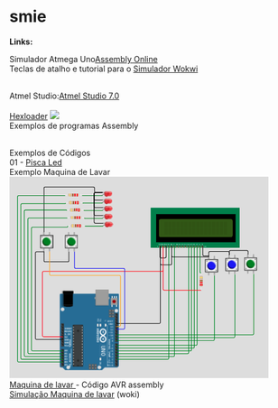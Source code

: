 # smie

<b>Links:</b><BR>

Simulador Atmega Uno<a href=https://wokwi.com/projects/341066839950885460>Assembly Online</a>
<BR>
Teclas de atalho e tutorial para o <a href=https://docs.wokwi.com/pt-BR/guides/diagram-editor> Simulador Wokwi</a><P>
<br>Atmel Studio:<a href=http://studio.download.atmel.com/7.0.2389/as-installer-7.0.2389-full.exe>Atmel Studio 7.0</a><BR>
<br><a href=https://github.com/mchavesferreira/smie/blob/main/hexloader.zip>Hexloader</a>
<img src=https://raw.githubusercontent.com/mchavesferreira/smie/main/imagens/movimentacao_bits_bytes.png>
<BR>Exemplos de programas Assembly

<P> <BR>Exemplos de Códigos 
<br>01 - <a href=https://wokwi.com/projects/341066839950885460> Pisca Led</a>
<BR> Exemplo Maquina de Lavar
<br><img src=imagens/maquinadelavar.png>
<BR> <a href=https://github.com/mchavesferreira/mcr/tree/main/maquina_lavar_asm>Maquina de lavar </a> - Código AVR assembly
<br><a href=https://wokwi.com/projects/341106129478091346>Simulação Maquina de lavar</a> (woki)
